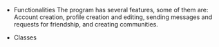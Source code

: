 * Functionalities
The program has several features, some of them are: Account creation, profile creation and editing, sending messages and requests for friendship, and creating communities.

* Classes
